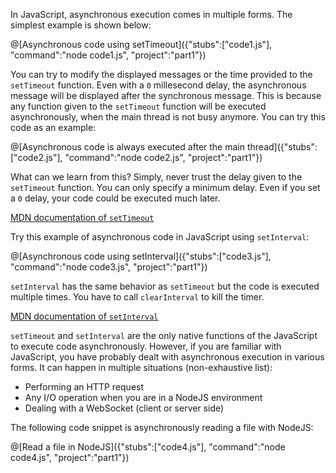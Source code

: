 In JavaScript, asynchronous execution comes in multiple forms. The simplest example is shown below:

@[Asynchronous code using setTimeout]({"stubs":["code1.js"], "command":"node code1.js", "project":"part1"})

You can try to modify the displayed messages or the time provided to the `setTimeout` function. Even with a `0` millesecond delay, the asynchronous message will be displayed after the synchronous message. This is because any function given to the `setTimeout` function will be executed asynchronously, when the main thread is not busy anymore. You can try this code as an example:

@[Asynchronous code is always executed after the main thread]({"stubs":["code2.js"], "command":"node code2.js", "project":"part1"})

What can we learn from this? Simply, never trust the delay given to the `setTimeout` function. You can only specify a minimum delay. Even if you set a `0` delay, your code could be executed much later. 

[MDN documentation of `setTimeout`](https://developer.mozilla.org/docs/Web/API/WindowTimers/setTimeout)

Try this example of asynchronous code in JavaScript using `setInterval`:

@[Asynchronous code using setInterval]({"stubs":["code3.js"], "command":"node code3.js", "project":"part1"})

`setInterval` has the same behavior as `setTimeout` but the code is executed multiple times. You have to call `clearInterval` to kill the timer.

[MDN documentation of `setInterval`](https://developer.mozilla.org/docs/Web/API/WindowTimers/setInterval)

`setTimeout` and `setInterval` are the only native functions of the JavaScript to execute code asynchronously. However, if you are familiar with JavaScript, you have probably dealt with asynchronous execution in various forms. It can happen in multiple situations (non-exhaustive list):

* Performing an HTTP request
* Any I/O operation when you are in a NodeJS environment
* Dealing with a WebSocket (client or server side)

The following code snippet is asynchronously reading a file with NodeJS:

@[Read a file in NodeJS]({"stubs":["code4.js"], "command":"node code4.js", "project":"part1"})
